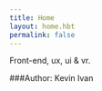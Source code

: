 ```yaml
---
title: Home
layout: home.hbt
permalink: false
---
```

Front-end, ux, ui & vr.

###Author: Kevin Ivan